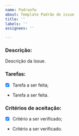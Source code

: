 ```yaml
---
name: Padraofw
about: Template Padrão de issue
title: ''
labels: ''
assignees: ''

---
```


### Descrição:
Descrição da Issue.

### Tarefas:
- [x] Tarefa a ser feita;
- Tarefa a ser feita.

### Critérios de aceitação:
- [x] Critério a ser verificado;
- Critério a ser verificado.
